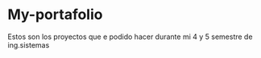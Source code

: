 # My-portafolio
Estos son los proyectos que e podido hacer durante mi 4 y 5 semestre de ing.sistemas
